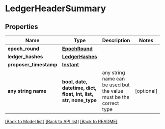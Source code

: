 # LedgerHeaderSummary


## Properties
Name | Type | Description | Notes
------------ | ------------- | ------------- | -------------
**epoch_round** | [**EpochRound**](EpochRound.md) |  | 
**ledger_hashes** | [**LedgerHashes**](LedgerHashes.md) |  | 
**proposer_timestamp** | [**Instant**](Instant.md) |  | 
**any string name** | **bool, date, datetime, dict, float, int, list, str, none_type** | any string name can be used but the value must be the correct type | [optional]

[[Back to Model list]](../README.md#documentation-for-models) [[Back to API list]](../README.md#documentation-for-api-endpoints) [[Back to README]](../README.md)


